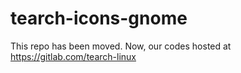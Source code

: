 # tearch-icons-gnome
This repo has been moved. Now, our codes hosted at https://gitlab.com/tearch-linux
